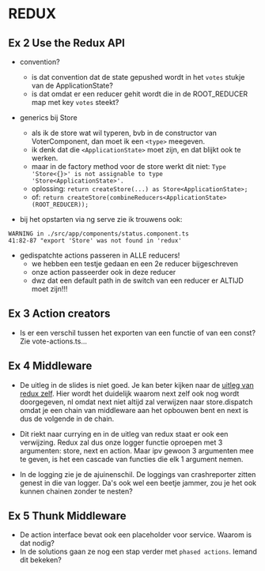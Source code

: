 # REDUX

## Ex 2 Use the Redux API

* convention?
  * is dat convention dat de state gepushed wordt in het `votes` stukje van de ApplicationState?
  * is dat omdat er een reducer gehit wordt die in de ROOT_REDUCER map met key `votes` steekt?

* generics bij Store
  * als ik de store wat wil typeren, bvb in de constructor van VoterComponent, dan moet ik een `<type>` meegeven.
  * ik denk dat die `<ApplicationState>` moet zijn, en dat blijkt ook te werken.
  * maar in de factory method voor de store werkt dit niet: `Type 'Store<{}>' is not assignable to type 'Store<ApplicationState>'.`
  * oplossing: `return createStore(...) as Store<ApplicationState>;`
  * of: `return createStore(combineReducers<ApplicationState>(ROOT_REDUCER));`

* bij het opstarten via ng serve zie ik trouwens ook:
```
WARNING in ./src/app/components/status.component.ts
41:82-87 "export 'Store' was not found in 'redux'
```
* gedispatchte actions passeren in ALLE reducers!
  * we hebben een testje gedaan en een 2e reducer bijgeschreven
  * onze action passeerder ook in deze reducer
  * dwz dat een default path in de switch van een reducer er ALTIJD moet zijn!!!

## Ex 3 Action creators

* Is er een verschil tussen het exporten van een functie of van een const?
Zie vote-actions.ts...

## Ex 4 Middleware

* De uitleg in de slides is niet goed.
Je kan beter kijken naar de [uitleg van redux zelf](http://redux.js.org/docs/advanced/Middleware.html). Hier wordt het duidelijk waarom next zelf ook nog wordt doorgegeven, nl omdat next niet altijd zal verwijzen naar store.dispatch omdat je een chain van middleware aan het opbouwen bent en next is dus de volgende in de chain.

* Dit riekt naar currying en in de uitleg van redux staat er ook een verwijzing. Redux zal dus onze logger functie oproepen met 3 argumenten: store, next en action. Maar ipv gewoon 3 argumenten mee te geven, is het een cascade van functies die elk 1 argument nemen.

* In de logging zie je de ajuinenschil. De loggings van crashreporter zitten genest in die van logger. Da's ook wel een beetje jammer, zou je het ook kunnen chainen zonder te nesten?

## Ex 5 Thunk Middleware

* De action interface bevat ook een placeholder voor service. Waarom is dat nodig?
* In de solutions gaan ze nog een stap verder met `phased actions`. Iemand dit bekeken?